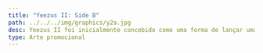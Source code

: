 ```yaml
---
title: "Yeezus II: Side B"
path: ../../../img/graphics/y2a.jpg
desc: Yeezus II foi inicialmente concebido como uma forma de lançar uma parte significativa do material que ficou de fora da produção de Yeezus, um processo fortemente influenciado pela abordagem simplificada do produtor Rick Rubin. Durante o período de desenvolvimento de Yeezus II, Ye começou uma colaboração significativa com o lendário Paul McCartney, ex-membro dos Beatles. Ele também realizou sessões de estúdio no México. 
type: Arte promocional
---
```

